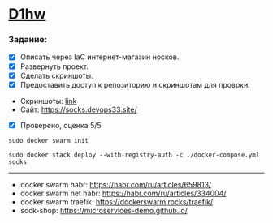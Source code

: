 # [D1hw](https://apps.skillfactory.ru/learning/course/course-v1:SkillFactory+DEVOPS-3.0+2021/block-v1:SkillFactory+DEVOPS-3.0+2021+type@sequential+block@2c1bf538302a46ac8ae287f7cab7d124/block-v1:SkillFactory+DEVOPS-3.0+2021+type@vertical+block@b8286e83c21b4223819a466b1b4d4970)
### Задание:
- [x] Описать через IaC интернет-магазин носков.
- [x] Развернуть проект.
- [x] Сделать скриншоты.
- [x] Предоставить доступ к репозиторию и скриншотам для проврки.

* Скриншоты: [link](screenshots/README.md)
* Сайт: <https://socks.devops33.site/>

- [x] Проверено, оценка 5/5

```
sudo docker swarm init
```

```
sudo docker stack deploy --with-registry-auth -c ./docker-compose.yml socks
```
---

* docker swarm habr: <https://habr.com/ru/articles/659813/>
* docker swarm net habr: <https://habr.com/ru/articles/334004/>
* docker swarm traefik: <https://dockerswarm.rocks/traefik/>
* sock-shop: <https://microservices-demo.github.io/>
